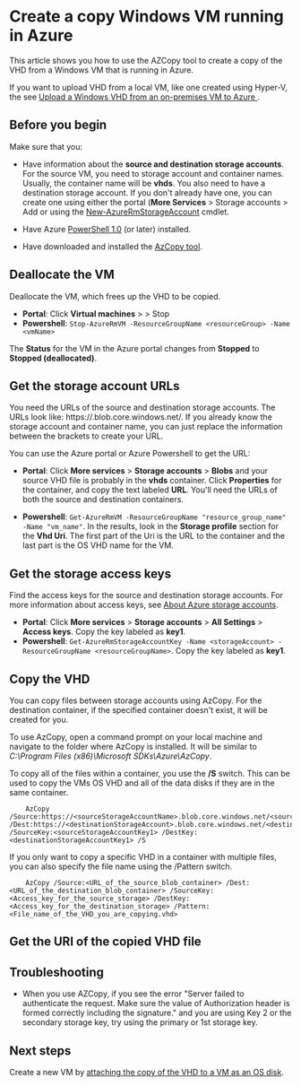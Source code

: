 <properties
	pageTitle="Create a copy of a VM in Azure | Microsoft Azure"
	description="Learn how to create a copy of the VHD of a Windows VM running in Azure, in the Resource Manager deployment model."
	services="virtual-machines-windows"
	documentationCenter=""
	authors="cynthn"
	manager="timlt"
	editor=""
	tags="azure-resource-manager"/>

<tags
	ms.service="virtual-machines-windows"
	ms.workload="infrastructure-services"
	ms.tgt_pltfrm="vm-windows"
	ms.devlang="na"
	ms.topic="article"
	ms.date="09/16/2016"
	ms.author="cynthn"/>
	
	
	
# Create a copy Windows VM running in Azure 

This article shows you how to use the AZCopy tool to create a copy of the VHD from a Windows VM that is running in Azure. 

If you want to upload VHD from a local VM, like one created using Hyper-V, the see [Upload a Windows VHD from an on-premises VM to Azure ](virtual-machines-windows-upload-image.md).


## Before you begin

Make sure that you:

- Have information about the **source and destination storage accounts**. For the source VM, you need to storage account and container names. Usually, the container name will be **vhds**. You also need to have a destination storage account. If you don't already have one, you can create one using either the portal (**More Services** > Storage accounts > Add or using the [New-AzureRmStorageAccount](https://msdn.microsoft.com/library/mt607148.aspx) cmdlet. 

- Have Azure [PowerShell 1.0](../powershell-install-configure.md) (or later) installed.

- Have downloaded and installed the [AzCopy tool](../storage/storage-use-azcopy.md). 

## Deallocate the VM

Deallocate the VM, which frees up the VHD to be copied.

- **Portal**: Click **Virtual machines** > <vmName> > Stop
- **Powershell**: `Stop-AzureRmVM -ResourceGroupName <resourceGroup> -Name <vmName>`

The **Status** for the VM in the Azure portal changes from **Stopped** to **Stopped (deallocated)**.


## Get the storage account URLs

You need the URLs of the source and destination storage accounts. The URLs look like: https://<storageaccount>.blob.core.windows.net/<containerName>. If you already know the storage account and container name, you can just replace the information between the brackets to create your URL. 

You can use the Azure portal or Azure Powershell to get the URL:

- **Portal**: Click **More services** > **Storage accounts** > <storage account> **Blobs** and your source VHD file is probably in the **vhds** container. Click **Properties** for the container, and copy the text labeled **URL**. You'll need the URLs of both the source and destination containers. 

- **Powershell**: `Get-AzureRmVM -ResourceGroupName "resource_group_name" -Name "vm_name"`. In the results, look in the **Storage profile** section for the **Vhd Uri**. The first part of the Uri is the URL to the container and the last part is the OS VHD name for the VM.

## Get the storage access keys

Find the access keys for the source and destination storage accounts. For more information about access keys, see [About Azure storage accounts](../storage/storage-create-storage-account.md).

- **Portal**: Click **More services** > **Storage accounts** > <storage account> **All Settings** > **Access keys**. Copy the key labeled as **key1**.
- **Powershell**: `Get-AzureRmStorageAccountKey -Name <storageAccount> -ResourceGroupName <resourceGroupName>`. Copy the key labeled as **key1**.


## Copy the VHD 

You can copy files between storage accounts using AzCopy. For the destination container, if the specified container doesn't exist, it will be created for you. 

To use AzCopy, open a command prompt on your local machine and navigate to the folder where AzCopy is installed. It will be similar to *C:\Program Files (x86)\Microsoft SDKs\Azure\AzCopy*. 

To copy all of the files within a container, you use the **/S** switch. This can be used to copy the VMs OS VHD and all of the data disks if they are in the same container.

```
	AzCopy /Source:https://<sourceStorageAccountName>.blob.core.windows.net/<sourceContainerName> /Dest:https://<destinationStorageAccount>.blob.core.windows.net/<destinationContainerName> /SourceKey:<sourceStorageAccountKey1> /DestKey:<destinationStorageAccountKey1> /S
```

If you only want to copy a specific VHD in a container with multiple files, you can also specify the file name using the /Pattern switch.

```
 	AzCopy /Source:<URL_of_the_source_blob_container> /Dest:<URL_of_the_destination_blob_container> /SourceKey:<Access_key_for_the_source_storage> /DestKey:<Access_key_for_the_destination_storage> /Pattern:<File_name_of_the_VHD_you_are_copying.vhd>
```

	
## Get the URI of the copied VHD file

## Troubleshooting

- When you use AZCopy, if you see the error "Server failed to authenticate the request. Make sure the value of Authorization header is formed correctly including the signature." and you are using Key 2 or the secondary storage key, try using the primary or 1st storage key.


## Next steps

Create a new VM by [attaching the copy of the VHD to a VM as an OS disk](virtual-machines-windows-specialized-image.md).











